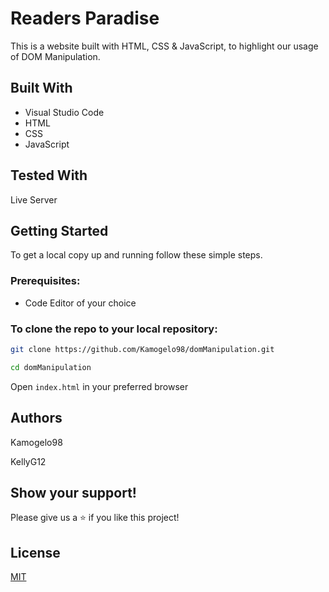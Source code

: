 # Readers Paradise

This is a website built with HTML, CSS & JavaScript, to highlight our usage of DOM Manipulation.

## Built With

* Visual Studio Code
* HTML
* CSS
* JavaScript

## Tested With

Live Server

## Getting Started

To get a local copy up and running follow these simple steps.

### Prerequisites:
* Code Editor of your choice

### To clone the repo to your local repository:

``` bash
git clone https://github.com/Kamogelo98/domManipulation.git
``` 

``` bash
cd domManipulation
```
 
Open ``` index.html ``` in your preferred browser

## Authors
Kamogelo98

KellyG12

## Show your support!
Please give us a ⭐ if you like this project!

## License
[MIT](https://choosealicense.com/licenses/mit/)